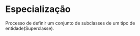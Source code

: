 # Especialização

Processo de definir um conjunto de subclasses de um tipo de entidade(Superclasse).
